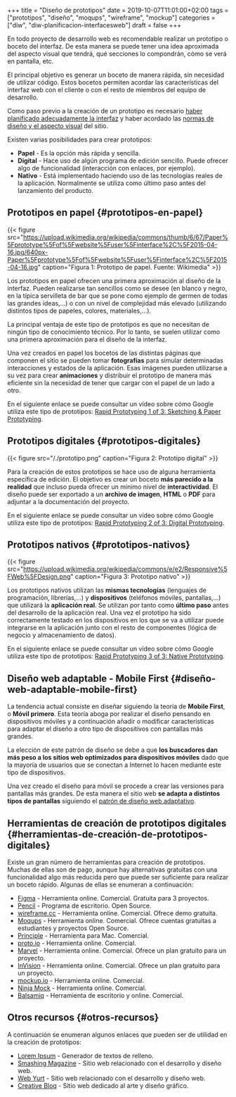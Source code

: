+++
title = "Diseño de prototipos"
date = 2019-10-07T11:01:00+02:00
tags = ["prototipos", "diseño", "moqups", "wireframe", "mockup"]
categories = ["diw", "diw-planificacion-interfacesweb"]
draft = false
+++

En todo proyecto de desarrollo web es recomendable realizar un prototipo o boceto del interfaz. De esta manera se puede tener una idea aproximada del aspecto visual que tendrá, qué secciones lo compondrán, cómo se verá en pantalla, etc.

<!--more-->

El principal objetivo es generar un boceto de manera rápida, sin necesidad de utilizar código. Estos bocetos permiten acordar las características del interfaz web con el cliente o con el resto de miembros del equipo de desarrollo.

Como paso previo a la creación de un prototipo es necesario [haber planificado adecuadamente la interfaz](/post/planificacion-fundamentos) y haber acordado las [normas de diseño y el aspecto visual](/post/planificacion-guia-estilo) del sitio.

Existen varias posibilidades para crear prototipos:

-   **Papel** - Es la opción más rápida y sencilla.
-   **Digital** - Hace uso de algún programa de edición sencillo. Puede ofrecer algo de funcionalidad (interacción con enlaces, por ejemplo).
-   **Nativo** - Está implementado haciendo uso de las tecnologías reales de la aplicación. Normalmente se utiliza como último paso antes del lanzamiento del producto.


## Prototipos en papel {#prototipos-en-papel}

{{< figure src="https://upload.wikimedia.org/wikipedia/commons/thumb/6/67/Paper%5Fprototype%5Fof%5Fwebsite%5Fuser%5Finterface%2C%5F2015-04-16.jpg/640px-Paper%5Fprototype%5Fof%5Fwebsite%5Fuser%5Finterface%2C%5F2015-04-16.jpg" caption="Figura 1: Prototipo de papel. Fuente: Wikimedia" >}}

Los prototipos en papel ofrecen una primera aproximación al diseño de la interfaz. Pueden realizarse tan sencillos como se desee (en blanco y negro, en la típica servilleta de bar que se pone como ejemplo de germen de todas las grandes ideas,...) o con un nivel de complejidad más elevado (utilizando distintos tipos de papeles, colores, materiales,...).

La principal ventaja de este tipo de prototipos es que no necesitan de ningún tipo de conocimiento técnico. Por lo tanto, se suelen utilizar como una primera aproximación para el diseño de la interfaz.

Una vez creados en papel los bocetos de las distintas páginas que componen el sitio se pueden tomar **fotografías** para simular determinadas interacciones y estados de la aplicación. Esas imágenes pueden utilizarse a su vez para crear **animaciones** y distribuir el prototipo de manera más eficiente sin la necesidad de tener que cargar con el papel de un lado a otro.

En el siguiente enlace se puede consultar un vídeo sobre cómo Google utiliza este tipo de prototipos: [Rapid Prototyping 1 of 3: Sketching & Paper Prototyping](https://www.youtube.com/watch?v=JMjozqJS44M).


## Prototipos digitales {#prototipos-digitales}

{{< figure src="/./prototipo.png" caption="Figura 2: Prototipo digital" >}}

Para la creación de estos prototipos se hace uso de alguna herramienta específica de edición. El objetivo es crear un boceto **más parecido a la realidad** que incluso pueda ofrecer un mínimo nivel de **interactividad**. El diseño puede ser exportado a un **archivo de imagen**, **HTML** o **PDF** para adjuntar a la documentación del proyecto.

En el siguiente enlace se puede consultar un vídeo sobre cómo Google utiliza este tipo de prototipos: [Rapid Prototyping 2 of 3: Digital Prototyping](https://www.youtube.com/watch?v=KWGBGTGryFk&t=246s).


## Prototipos nativos {#prototipos-nativos}

{{< figure src="https://upload.wikimedia.org/wikipedia/commons/e/e2/Responsive%5FWeb%5FDesign.png" caption="Figura 3: Prototipo nativo" >}}

Los prototipos nativos utilizan las **mismas tecnologías** (lenguajes de programación, librerías,...) y **dispositivos** (teléfonos móviles, pantallas,...) que utilizará la **aplicación real**. Se utilizan por tanto como **último paso** antes del desarrollo de la aplicación real. Una vez el prototipo ha sido correctamente testado en los dispositivos en los que se va a utilizar puede integrarse en la aplicación junto con el resto de componentes (lógica de negocio y almacenamiento de datos).

En el siguiente enlace se puede consultar un vídeo sobre cómo Google utiliza este tipo de prototipos: [Rapid Prototyping 3 of 3: Native Prototyping](https://www.youtube.com/watch?v=lusOgox4xMI).


## Diseño web adaptable - Mobile First {#diseño-web-adaptable-mobile-first}

La tendencia actual consiste en diseñar siguiendo la teoría de **Mobile First**, o **Móvil primero**. Esta teoría aboga por realizar el diseño pensando en dispositivos móviles y a continuación añadir o modificar características para adaptar el diseño a otro tipo de dispositivos con pantallas más grandes.

La elección de este patrón de diseño se debe a que **los buscadores dan más peso a los sitios web optimizados para dispositivos móviles** dado que la mayoría de usuarios que se conectan a Internet lo hacen mediante este tipo de dispositivos.

Una vez creado el diseño para móvil se procede a crear las versiones para pantallas más grandes. De esta manera el sitio web **se adapta a distintos tipos de pantallas** siguiendo el [patrón de diseño web adaptativo](https://es.wikipedia.org/wiki/Dise%C3%B1o%5Fweb%5Fadaptable).


## Herramientas de creación de prototipos digitales {#herramientas-de-creación-de-prototipos-digitales}

Existe un gran número de herramientas para creación de prototipos. Muchas de ellas son de pago, aunque hay alternativas gratuitas con una funcionalidad algo más reducida pero que puede ser suficiente para realizar un boceto rápido. Algunas de ellas se enumeran a continuación:

-   [Figma](https://www.figma.com/) - Herramienta online. Comercial. Gratuita para 3 proyectos.
-   [Pencil](http://pencil.evolus.vn/) - Programa de escritorio. Open Source.
-   [wireframe.cc](https://wireframe.cc/) - Herramienta online. Comercial. Ofrece demo gratuita.
-   [Moqups](https://moqups.com/) - Herramienta online. Comercial. Ofrece cuentas gratuitas a estudiantes y proyectos Open Source.
-   [Principle](http://principleformac.com/) - Herramienta para Mac. Comercial.
-   [proto.io](https://proto.io/) - Herramienta online. Comercial.
-   [Marvel](https://marvelapp.com/) - Herramienta online. Comercial. Ofrece un plan gratuito para un proyecto.
-   [InVision](https://www.invisionapp.com/) - Herramienta online. Comercial. Ofrece un plan gratuito para un proyecto.
-   [mockup.io](https://mockup.io/) - Herramienta online. Comercial.
-   [Ninja Mock](https://ninjamock.com/) - Herramienta online. Comercial.
-   [Balsamiq](https://balsamiq.com) - Herramienta de escritorio y online. Comercial.


## Otros recursos {#otros-recursos}

A continuación se enumeran algunos enlaces que pueden ser de utilidad en la creación de prototipos:

-   [Lorem Ipsum](https://es.lipsum.com/) - Generador de textos de relleno.
-   [Smashing Magazine](https://www.smashingmagazine.com/) - Sitio web relacionado con el desarrollo y diseño web.
-   [Web Yurt](http://www.webyurt.com/) - Sitio web relacionado con el desarrollo y diseño web.
-   [Creative Bloq](https://www.creativebloq.com) - Sitio web dedicado al arte y diseño gráfico.
